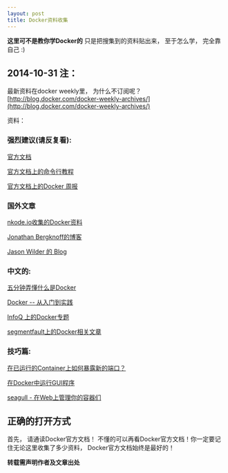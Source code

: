 ```yaml
---
layout: post
title: Docker资料收集
---
```


**这里可不是教你学Docker的** 只是把搜集到的资料贴出来， 至于怎么学， 完全靠自己 :)

## 2014-10-31 注：
最新资料在docker weekly里， 为什么不订阅呢？
[http://blog.docker.com/docker-weekly-archives/](http://blog.docker.com/docker-weekly-archives/)

资料：

### 强烈建议(请反复看):

[官方文档](https://docs.docker.com/)

[官方文档上的命令行教程](https://docs.docker.com/reference/commandline/cli/)

[官方文档上的Docker 周报](https://blog.docker.com/docker-weekly-archives/)

### 国外文章

[nkode.io收集的Docker资料](http://www.nkode.io/2014/08/24/valuable-docker-links.html)

[Jonathan Bergknoff的博客](http://jonathan.bergknoff.com/journal)

[Jason Wilder 的 Blog](http://jasonwilder.com/)


### 中文的:

[五分钟弄懂什么是Docker](http://oilbeater.com/docker/2014/06/29/what-is-docker.html)

[Docker -- 从入门到实践](http://yeasy.gitbooks.io/docker_practice/content/)

[InfoQ 上的Docker专题](http://www.infoq.com/cn/dockers)

[segmentfault上的Docker相关文章](http://segmentfault.com/t/docker/blogs)


### 技巧篇:

[在已运行的Container上如何暴露新的端口？](http://stackoverflow.com/questions/19897743/exposing-a-port-on-a-live-docker-container)

[在Docker中运行GUI程序](http://fabiorehm.com/blog/2014/09/11/running-gui-apps-with-docker/)

[seagull - 在Web上管理你的容器们](https://github.com/tobegit3hub/seagull)

## 正确的打开方式

首先， 请通读Docker官方文档！ 不懂的可以再看Docker官方文档！你一定要记住无论这里收集了多少资料， Docker官方文档始终是最好的！


**转载需声明作者及文章出处**
